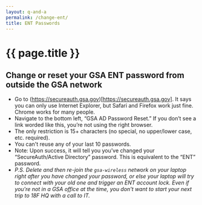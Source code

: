 ```yaml
---
layout: q-and-a
permalink: /change-ent/
title: ENT Passwords
---
```


# {{ page.title }}

## Change or reset your GSA ENT password from outside the GSA network

* Go to (https://secureauth.gsa.gov)[https://secureauth.gsa.gov]. It says you can only use Internet Explorer, but Safari and Firefox work just fine. Chrome works for many people.
* Navigate to the bottom left, “GSA AD Password Reset.” If you don’t see a link worded like this, you’re not using the right browser.
* The only restriction is 15+ characters (no special, no upper/lower case, etc. required).
* You can't reuse any of your last 10 passwords.
* Note: Upon success, it will tell you you’ve changed your “SecureAuth/Active Directory” password. This is equivalent to the “ENT” password.
* _P.S. Delete and then re-join the `gsa-wireless` network on your laptop right after you have changed your password, or else your laptop will try to connect with your old one and trigger an ENT account lock. Even if you're not in a GSA office at the time, you don't want to start your next trip to 18F HQ with a call to IT._
